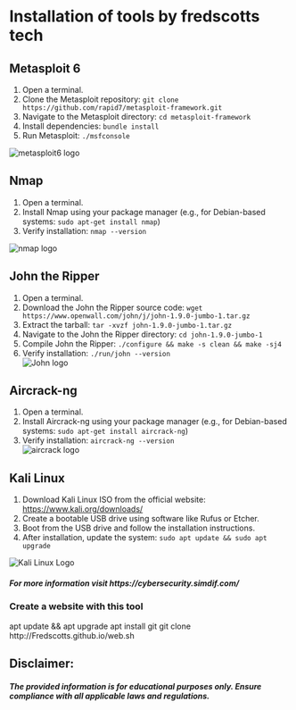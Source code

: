 <!DOCTYPE html>
<html lang="en">
<head>
    <meta charset="UTF-8">
    <meta name="viewport" content="width=device-width, initial-scale=1.0">
    
</head>
<body>
    <h1>Installation of tools by fredscotts tech</h1>
    <h2>Metasploit 6</h2>
    <ol>
        <li>Open a terminal.</li>
        <li>Clone the Metasploit repository: <code>git clone https://github.com/rapid7/metasploit-framework.git</code></li>
        <li>Navigate to the Metasploit directory: <code>cd metasploit-framework</code></li>
        <li>Install dependencies: <code>bundle install</code></li>
        <li>Run Metasploit: <code>./msfconsole</code></li>
    </ol>
    <img src="https://encrypted-tbn0.gstatic.com/images?q=tbn:ANd9GcQHjgt3WGg6Gy-S12BPQrBNSKc-xfujD8OaDOxdR3Z1GQ&s" alt="metasploit6 logo">
    <h2>Nmap</h2>
    <ol>
        <li>Open a terminal.</li>
        <li>Install Nmap using your package manager (e.g., for Debian-based systems: <code>sudo apt-get install nmap</code>)</li>
        <li>Verify installation: <code>nmap --version</code></li>
    </ol>
    <img src="https://encrypted-tbn0.gstatic.com/images?q=tbn:ANd9GcRKgZEBRmmY2kIaijeL6CKNKIPhB2Dj6zw1NxsP6T7p8A&s" alt="nmap logo">
    <h2>John the Ripper</h2>
    <ol>
        <li>Open a terminal.</li>
        <li>Download the John the Ripper source code: <code>wget https://www.openwall.com/john/j/john-1.9.0-jumbo-1.tar.gz</code></li>
        <li>Extract the tarball: <code>tar -xvzf john-1.9.0-jumbo-1.tar.gz</code></li>
        <li>Navigate to the John the Ripper directory: <code>cd john-1.9.0-jumbo-1</code></li>
        <li>Compile John the Ripper: <code>./configure && make -s clean && make -sj4</code></li>
        <li>Verify installation: <code>./run/john --version</code></li>
<img src="https://encrypted-tbn0.gstatic.com/images?q=tbn:ANd9GcRJ6fZJupg6KSOSR6OCipLZooFpag1sCr3TiWrcyZ5Daw&s" alt="John logo">
    </ol>
    <h2>Aircrack-ng</h2>
    <ol>
        <li>Open a terminal.</li>
        <li>Install Aircrack-ng using your package manager (e.g., for Debian-based systems: <code>sudo apt-get install aircrack-ng</code>)</li>
        <li>Verify installation: <code>aircrack-ng --version</code></li>
<img src="https://encrypted-tbn0.gstatic.com/images?q=tbn:ANd9GcSAaC-W1dNA5GUsogVn3zaf0f5FGLKfQrpWP_H9oWMPPg&s" alt="aircrack logo">
    </ol>
    <h2>Kali Linux</h2>
    <ol>
        <li>Download Kali Linux ISO from the official website: <a href="https://www.kali.org/downloads/">https://www.kali.org/downloads/</a></li>
        <li>Create a bootable USB drive using software like Rufus or Etcher.</li>
        <li>Boot from the USB drive and follow the installation instructions.</li>
        <li>After installation, update the system: <code>sudo apt update && sudo apt upgrade</code></li>
    </ol>
    <!-- Add images here for Kali Linux and other tools -->
    <img src="https://encrypted-tbn0.gstatic.com/images?q=tbn:ANd9GcStGH1aFv_9LgUmO7mQTCoYBscjKmxt2nDHUxp73dEiwg&s" alt="Kali Linux Logo">
    <!-- Repeat the above steps for other tools -->
     <h5>For more information visit https://cybersecurity.simdif.com/</h5>
<h3>Create a website with this tool</h3>
    apt update && apt upgrade 
apt install git 
    git clone http://Fredscotts.github.io/web.sh
<h2>Disclaimer:</h2><h5> The provided information is for educational purposes only. Ensure compliance with all applicable laws and regulations.</h5>
</body>
</html>
